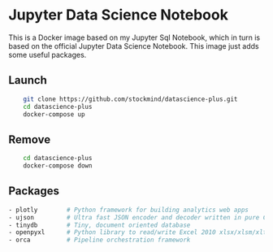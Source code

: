 # Jupyter Data Science Notebook

This is a Docker image based on my Jupyter Sql Notebook, which in turn is based on the official Jupyter Data Science Notebook.
This image just adds some useful packages.

## Launch

```bash
    git clone https://github.com/stockmind/datascience-plus.git
    cd datascience-plus
    docker-compose up
```

## Remove

```bash
    cd datascience-plus
    docker-compose down
```

## Packages

```bash
- plotly        # Python framework for building analytics web apps
- ujson         # Ultra fast JSON encoder and decoder written in pure C with bindings for Python
- tinydb        # Tiny, document oriented database
- openpyxl      # Python library to read/write Excel 2010 xlsx/xlsm/xltx/xltm files
- orca          # Pipeline orchestration framework
```